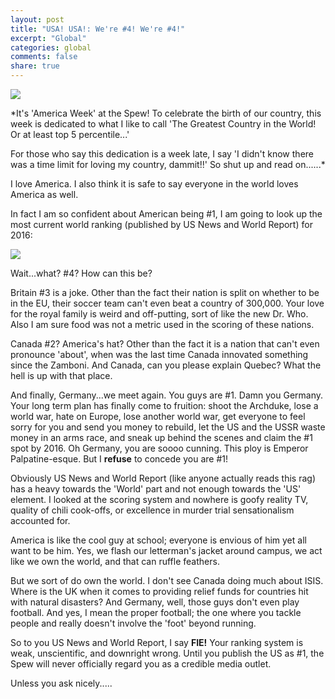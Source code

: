 ```yaml
---
layout: post
title: "USA! USA!: We're #4! We're #4!"
excerpt: "Global"
categories: global
comments: false
share: true
---
```


![](http://www.drvino.com/wp-content/uploads/2011/03/usa_wine.jpg)



*It's 'America Week' at the Spew! To celebrate the birth of our country, this week is dedicated to what I like to call 'The Greatest Country in the World! Or at least top 5 percentile...'

For those who say this dedication is a week late, I say 'I didn't know there was a time limit for loving my country, dammit!!' So shut up and read on......*


I love America. I also think it is safe to say everyone in the world loves America as well. 


In fact I am so confident about American being #1, I am going to look up the most current world ranking (published by US News and World Report) for 2016:

![](http://psmak3.github.io/images/usarank.JPG)

Wait...what? #4? How can this be? 

Britain #3 is a joke. Other than the fact their nation is split on whether to be in the EU, their soccer team can't even beat a country of 300,000. Your love for the royal family is weird and off-putting, sort of like the new Dr. Who. Also I am sure food was not a metric used in the scoring of these nations.

Canada #2? America's hat? Other than the fact it is a nation that can't even pronounce 'about', when was the last time Canada innovated something since the Zamboni. And Canada, can you please explain Quebec? What the hell is up with that place.

And finally, Germany...we meet again. You guys are #1. Damn you Germany. Your long term plan has finally come to fruition: shoot the Archduke, lose a world war, hate on Europe, lose another world war, get everyone to feel sorry for you and send you money to rebuild, let the US and the USSR waste money in an arms race, and sneak up behind the scenes and claim the #1 spot by 2016. Oh Germany, you are soooo cunning. This ploy is Emperor Palpatine-esque. But I **refuse** to concede you are #1! 

Obviously US News and World Report (like anyone actually reads this rag) has a heavy towards the 'World' part and not enough towards the 'US' element. I looked at the scoring system and nowhere is goofy reality TV, quality of chili cook-offs, or excellence in murder trial sensationalism accounted for. 

America is like the cool guy at school; everyone is envious of him yet all want to be him. Yes, we flash our letterman's jacket around campus, we act like we own the world, and that can ruffle feathers. 

But we sort of do own the world. I don't see Canada doing much about ISIS. Where is the UK when it comes to providing relief funds for countries hit with natural disasters? And Germany, well, those guys don't even play football. And yes, I mean the proper football; the one where you tackle people and really doesn't involve the 'foot' beyond running.


So to you US News and World Report, I say **FIE!** Your ranking system is weak, unscientific, and downright wrong. Until you publish the US as #1, the Spew will never officially regard you as a credible media outlet. 


Unless you ask nicely.....

